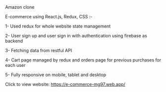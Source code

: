 Amazon clone

E-commerce using React.js, Redux, CSS :- 

1- Used redux for whole website state management

2- User sign up and user sign in with authentication using firebase as backend

3- Fetching data from restful API

4- Cart page managed by redux and orders page for previous purchases for each user

5- Fully responsive on mobile, tablet and desktop


Click to view website: https://e-commerce-mg97.web.app/

